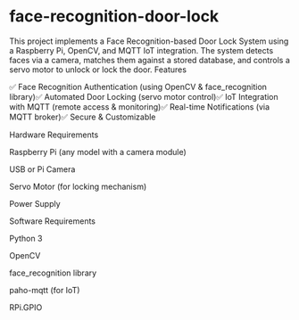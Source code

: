 # face-recognition-door-lock
This project implements a Face Recognition-based Door Lock System using a Raspberry Pi, OpenCV, and MQTT IoT integration. The system detects faces via a camera, matches them against a stored database, and controls a servo motor to unlock or lock the door.
Features

✅ Face Recognition Authentication (using OpenCV & face_recognition library)✅ Automated Door Locking (servo motor control)✅ IoT Integration with MQTT (remote access & monitoring)✅ Real-time Notifications (via MQTT broker)✅ Secure & Customizable

Hardware Requirements

Raspberry Pi (any model with a camera module)

USB or Pi Camera

Servo Motor (for locking mechanism)

Power Supply

Software Requirements

Python 3

OpenCV

face_recognition library

paho-mqtt (for IoT)

RPi.GPIO
